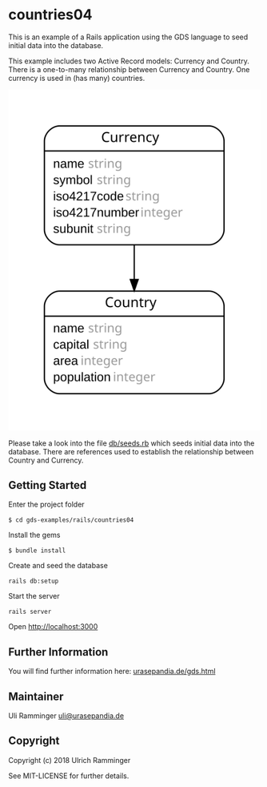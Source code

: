 # countries04

This is an example of a Rails application using the GDS language to seed initial data into the database.

This example includes two Active Record models: Currency and Country.  
There is a one-to-many relationship between Currency and Country. One currency is used in (has many) countries.

![er diagram](https://github.com/uliramminger/gds-examples/blob/master/rails/countries04/er-diagram.svg)

Please take a look into the file [db/seeds.rb](https://github.com/uliramminger/gds-examples/blob/master/rails/countries04/db/seeds.rb)
which seeds initial data into the database.
There are references used to establish the relationship between Country and Currency.

## Getting Started

Enter the project folder
~~~
$ cd gds-examples/rails/countries04
~~~

Install the gems
~~~
$ bundle install
~~~

Create and seed the database
~~~
rails db:setup
~~~

Start the server
~~~
rails server
~~~

Open [http://localhost:3000](http://localhost:3000)

## Further Information

You will find further information here:  [urasepandia.de/gds.html](https://urasepandia.de/gds.html)

## Maintainer

Uli Ramminger <uli@urasepandia.de>

## Copyright

Copyright (c) 2018 Ulrich Ramminger

See MIT-LICENSE for further details.
